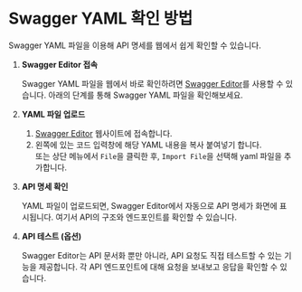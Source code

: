 # Swagger YAML 확인 방법

Swagger YAML 파일을 이용해 API 명세를 웹에서 쉽게 확인할 수 있습니다.

1. **Swagger Editor 접속**

   Swagger YAML 파일을 웹에서 바로 확인하려면 [Swagger Editor](https://editor.swagger.io/)를 사용할 수 있습니다. 아래의 단계를 통해 Swagger YAML 파일을 확인해보세요.


2. **YAML 파일 업로드**

    1. [Swagger Editor](https://editor.swagger.io/) 웹사이트에 접속합니다.
    2. 왼쪽에 있는 코드 입력창에 해당 YAML 내용을 복사 붙여넣기 합니다.<br> 또는 상단 메뉴에서 `File`을 클릭한 후, `Import File`을 선택해 yaml 파일을 추가합니다.


3. **API 명세 확인**

   YAML 파일이 업로드되면, Swagger Editor에서 자동으로 API 명세가 화면에 표시됩니다. 여기서 API의 구조와 엔드포인트를 확인할 수 있습니다.


4. **API 테스트 (옵션)**

   Swagger Editor는 API 문서화 뿐만 아니라, API 요청도 직접 테스트할 수 있는 기능을 제공합니다. 각 API 엔드포인트에 대해 요청을 보내보고 응답을 확인할 수 있습니다.
